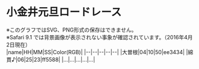 小金井元旦ロードレース
====

※このグラフではSVG、PNG形式の保存はできません。  
※Safari 9.1 では背景画像が表示されない事象が確認されています。（2016年4月2日現在）  
|name|HH|MM|SS|Color(RGB)|
|--|--|--|--|--|
|大曽根|04|10|50|ee3434|
|綿貫♪|06|25|23|ff5588|
|...|...|...|...|...|

